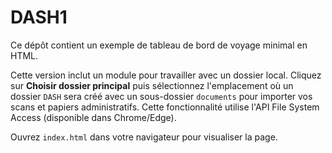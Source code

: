 # DASH1

Ce dépôt contient un exemple de tableau de bord de voyage minimal en HTML.

Cette version inclut un module pour travailler avec un dossier local.
Cliquez sur **Choisir dossier principal** puis sélectionnez l'emplacement où un dossier `DASH` sera créé avec un sous-dossier `documents` pour importer vos scans et papiers administratifs.
Cette fonctionnalité utilise l'API File System Access (disponible dans Chrome/Edge).

Ouvrez `index.html` dans votre navigateur pour visualiser la page.
